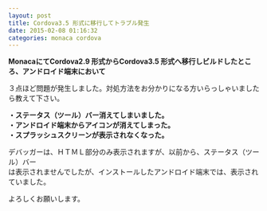 ```yaml
---
layout: post
title: Cordova3.5 形式に移行してトラブル発生
date: 2015-02-08 01:16:32
categories: monaca cordova
---
```

<p><strong>MonacaにてCordova2.9 形式からCordova3.5 形式へ移行しビルドしたところ、アンドロイド端末において</strong></p>

<p>３点ほど問題が発生しました。対処方法をお分かりになる方いらっしゃいましたら教えて下さい。</p>

<p><strong>・ステータス（ツール）バー消えてしまいました。<br>
・アンドロイド端末からアイコンが消えてしまった。<br>
・スプラッシュスクリーンが表示されなくなった。</strong></p>

<p>デバッガーは、ＨＴＭＬ部分のみ表示されますが、以前から、ステータス（ツール）バー<br>
は表示されませんでしたが、インストールしたアンドロイド端末では、表示されていました。</p>

<p>よろしくお願いします。</p>
